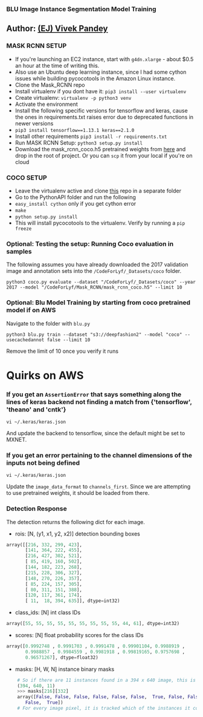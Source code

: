 ### BLU Image Instance Segmentation Model Training

## Author: [(EJ) Vivek Pandey](https://viveckh.com)

### MASK RCNN SETUP

* If you're launching an EC2 instance, start with `g4dn.xlarge` - about $0.5 an hour at the time of writing this.
* Also use an Ubuntu deep learning instance, since I had some cython issues while building pycocotools in the Amazon Linux instance.
* Clone the Mask_RCNN repo
* Install virtualenv if you dont have it: `pip3 install --user virtualenv`
* Create virtualenv: `virtualenv -p python3 venv`
* Activate the environment
* Install the following specific versions for tensorflow and keras, cause the ones in requirements.txt raises error due to deprecated functions in newer versions
* `pip3 install tensorflow==1.13.1 keras==2.1.0`
* Install other requirements `pip3 install -r requirements.txt`
* Run MASK RCNN Setup: `python3 setup.py install`
* Download the mask_rcnn_coco.h5 pretrained weights from [here](https://github.com/matterport/Mask_RCNN/releases) and drop in the root of project. Or you can `scp` it from your local if you're on cloud

### COCO SETUP
* Leave the virtualenv active and clone [this](https://github.com/waleedka/coco) repo in a separate folder
* Go to the PythonAPI folder and run the following
* `easy_install cython` only if you get cython error
* `make`
* `python setup.py install`
* This will install pycocotools to the virtualenv. Verify by running a `pip freeze`

### Optional: Testing the setup: Running Coco evaluation in samples

The following assumes you have already downloaded the 2017 validation image and annotation sets into the `/CodeForLyf/_Datasets/coco` folder.

`python3 coco.py evaluate --dataset "/CodeForLyf/_Datasets/coco" --year 2017 --model "/CodeForLyf/Mask_RCNN/mask_rcnn_coco.h5" --limit 10`

### Optional: Blu Model Training by starting from coco pretrained model if on AWS
Navigate to the folder with `blu.py`

`python3 blu.py train --dataset "s3://deepfashion2" --model "coco" --usecachedannot false --limit 10`

Remove the limit of 10 once you verify it runs

# Quirks on AWS

### If you get an `AssertionError` that says something along the lines of keras backend not finding a match from {'tensorflow', 'theano' and 'cntk'}

`vi ~/.keras/keras.json`

And update the backend to tensorflow, since the default might be set to MXNET.

### If you get an error pertaining to the channel dimensions of the inputs not being defined

`vi ~/.keras/keras.json`

Update the `image_data_format` to `channels_first`. Since we are attempting to use pretrained weights, it should be loaded from there.

### Detection Response
The detection returns the following dict for each image.
* rois: [N, (y1, x1, y2, x2)] detection bounding boxes

```python
array([[216, 332, 299, 423],
       [141, 364, 222, 455],
       [216, 427, 302, 521],
       [ 85, 419, 160, 502],
       [144, 182, 223, 268],
       [215, 228, 306, 327],
       [148, 270, 226, 357],
       [ 85, 224, 157, 305],
       [ 80, 311, 151, 388],
       [120, 117, 361, 174],
       [ 11,  18, 394, 635]], dtype=int32)
```
* class_ids: [N] int class IDs

```python
array([55, 55, 55, 55, 55, 55, 55, 55, 55, 44, 61], dtype=int32)
```

* scores: [N] float probability scores for the class IDs

```python
array([0.9992748 , 0.9991703 , 0.9991478 , 0.99901104, 0.9988919 ,
       0.9988857 , 0.9984559 , 0.9981918 , 0.99819165, 0.9757698 ,
       0.96571267], dtype=float32)
```
* masks: [H, W, N] instance binary masks

```python
    # So if there are 11 instances found in a 394 x 640 image, this is what the shape of the mask looks like.
    (394, 640, 11)
    >>> masks[216][332]
    array([False, False, False, False, False, False,  True, False, False,
       False,  True])
    # For every image pixel, it is tracked which of the instances it contains through the boolean mask. So ideally, if you traverse through the tensor as masks[x][y][0], you should get the mask for the first instance.
```
